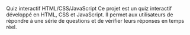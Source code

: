 Quiz interactif HTML/CSS/JavaScript
Ce projet est un quiz interactif développé en HTML, CSS et JavaScript. Il permet aux utilisateurs de répondre à une série de questions et de vérifier leurs réponses en temps réel.
